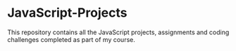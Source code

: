 # JavaScript-Projects
This repository contains all the JavaScript projects, assignments and coding challenges completed as part of my course.
